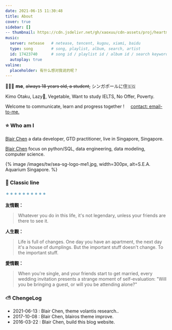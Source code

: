 ```yaml
---
date: 2021-06-15 11:30:48
title: About
cover: true
sidebar: []
-- thumbnail: https://cdn.jsdelivr.net/gh/xaoxuu/cdn-assets/proj/heartmate/icon.png
music:
  server: netease   # netease, tencent, kugou, xiami, baidu
  type: song        # song, playlist, album, search, artist
  id: 17423740      # song id / playlist id / album id / search keyword
  autoplay: true
valine:
  placeholder: 有什么想对我说的呢？
---
```



👨🏻‍🎓 𝗺𝗲, ~~always 18 years old, a student,~~ ‍シンガポールに住🇸🇬

Kimo Otaku, Lazy🐶, Vegetable, Want to study IELTS, No Offer, Poverty.

Welcome to communicate, learn and progress together ! &nbsp;&nbsp;&nbsp; [contact: email-to-me.](mailto:blair.value@gmail.com)

### ⭐ Who am I

<a href="/about"> Blair Chen</a> a data developer, GTD practitioner, live in Singapore, Singapore.

<a href="/about"> Blair Chen</a> focus on python/SQL, data engineering, data modeling, computer science.

{% image /images/tw/sea-sg-logo-me1.jpg, width=300px, alt=S.E.A. Aquarium Singapore. %}

### 🔑 Classic line

<img src=/images/tw/main-progress-blue-dot.gif style="box-shadow:none; margin:0;height:16px">

**友情觀：**

> Whatever you do in this life, it's not legendary, unless your friends are there to see it.

**人生觀：**

> Life is full of changes. One day you have an apartment, the next day it's a house of dumplings. But the important stuff doesn't change. To the important stuff.

**愛情觀：**


> When you're single, and your friends start to get married, every wedding invitation presents a strange moment of self-evaluation: "Will you be bringing a guest, or will you be attending alone?"

<!-- 非名人名言： 任何对其它人或者事物报以极高期望的人是这个世界上最不幸福的人, 降低期望是通向幸福之路-->

### ⛅️ ChengeLog

- 2021-06-13 : Blair Chen, theme volantis research..
- 2017-10-08 : Blair Chen, blairos theme improve.
- 2016-03-22 : Blair Chen, build this blog website.
